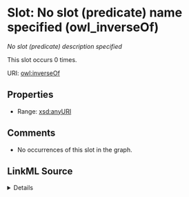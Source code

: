 

# Slot: No slot (predicate) name specified (owl_inverseOf)


_No slot (predicate) description specified_






This slot occurs 0 times.


URI: [owl:inverseOf](http://www.w3.org/2002/07/owl#inverseOf)



<!-- no inheritance hierarchy -->








## Properties

* Range: [xsd:anyURI](http://www.w3.org/2001/XMLSchema#anyURI)





## Comments

* No occurrences of this slot in the graph.



## LinkML Source

<details>

```yaml
name: owl_inverseOf
annotations:
  count:
    tag: count
    value: 0
description: No slot (predicate) description specified
title: No slot (predicate) name specified
comments:
- No occurrences of this slot in the graph.
from_schema: hydrology-kg
rank: 1000
domain: owl_inverseOf
slot_uri: owl:inverseOf
alias: owl_inverseOf
range: uri

```
</details>